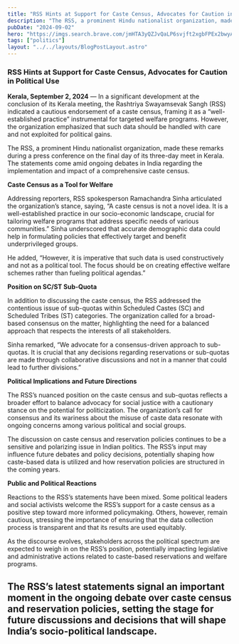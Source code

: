 ```yaml
---
title: "RSS Hints at Support for Caste Census, Advocates for Caution in Political Use"
description: "The RSS, a prominent Hindu nationalist organization, made these remarks during a press conference on the final day of its three-day meet in Kerala."
pubDate: "2024-09-02"
hero: "https://imgs.search.brave.com/jmHTA3yQZJvQaLP6svjft2xgbFPEx2bwyACW-nbxaHs/rs:fit:860:0:0:0/g:ce/aHR0cHM6Ly9pbWFn/ZXMuaW5kaWFuZXhw/cmVzcy5jb20vMjAy/NC8wOC9VbnRpdGxl/ZC1kZXNpZ24tMjgt/MS5qcGc_dz02NDA"
tags: ["politics"]
layout: "../../layouts/BlogPostLayout.astro"
---
```

### RSS Hints at Support for Caste Census, Advocates for Caution in Political Use

**Kerala, September 2, 2024** — In a significant development at the conclusion of its Kerala meeting, the Rashtriya Swayamsevak Sangh (RSS) indicated a cautious endorsement of a caste census, framing it as a “well-established practice” instrumental for targeted welfare programs. However, the organization emphasized that such data should be handled with care and not exploited for political gains.

The RSS, a prominent Hindu nationalist organization, made these remarks during a press conference on the final day of its three-day meet in Kerala. The statements come amid ongoing debates in India regarding the implementation and impact of a comprehensive caste census.

**Caste Census as a Tool for Welfare**

Addressing reporters, RSS spokesperson Ramachandra Sinha articulated the organization’s stance, saying, “A caste census is not a novel idea. It is a well-established practice in our socio-economic landscape, crucial for tailoring welfare programs that address specific needs of various communities.” Sinha underscored that accurate demographic data could help in formulating policies that effectively target and benefit underprivileged groups.

He added, “However, it is imperative that such data is used constructively and not as a political tool. The focus should be on creating effective welfare schemes rather than fueling political agendas.”

**Position on SC/ST Sub-Quota**

In addition to discussing the caste census, the RSS addressed the contentious issue of sub-quotas within Scheduled Castes (SC) and Scheduled Tribes (ST) categories. The organization called for a broad-based consensus on the matter, highlighting the need for a balanced approach that respects the interests of all stakeholders.

Sinha remarked, “We advocate for a consensus-driven approach to sub-quotas. It is crucial that any decisions regarding reservations or sub-quotas are made through collaborative discussions and not in a manner that could lead to further divisions.”

**Political Implications and Future Directions**

The RSS’s nuanced position on the caste census and sub-quotas reflects a broader effort to balance advocacy for social justice with a cautionary stance on the potential for politicization. The organization’s call for consensus and its wariness about the misuse of caste data resonate with ongoing concerns among various political and social groups.

The discussion on caste census and reservation policies continues to be a sensitive and polarizing issue in Indian politics. The RSS’s input may influence future debates and policy decisions, potentially shaping how caste-based data is utilized and how reservation policies are structured in the coming years.

**Public and Political Reactions**

Reactions to the RSS’s statements have been mixed. Some political leaders and social activists welcome the RSS’s support for a caste census as a positive step toward more informed policymaking. Others, however, remain cautious, stressing the importance of ensuring that the data collection process is transparent and that its results are used equitably.

As the discourse evolves, stakeholders across the political spectrum are expected to weigh in on the RSS’s position, potentially impacting legislative and administrative actions related to caste-based reservations and welfare programs.

The RSS’s latest statements signal an important moment in the ongoing debate over caste census and reservation policies, setting the stage for future discussions and decisions that will shape India’s socio-political landscape.
---